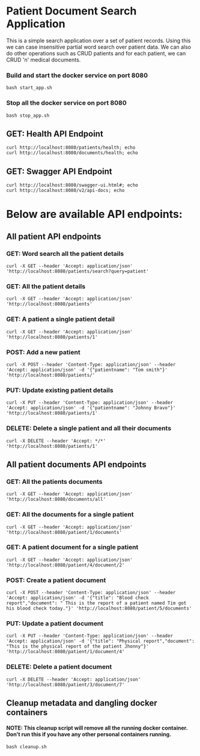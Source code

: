 # Patient Document Search Application
This is a simple search application over a set of patient records. Using this we can case insensitive partial word search over patient data. We can also do other operations such as CRUD patients and for each patient, we can CRUD 'n' medical documents.

### Build and start the docker service on port 8080
```
bash start_app.sh
```

### Stop all the docker service on port 8080
```
bash stop_app.sh
```

## GET: Health API Endpoint
```
curl http://localhost:8080/patients/health; echo
curl http://localhost:8080/documents/health; echo
```

## GET: Swagger API Endpoint
```
curl http://localhost:8080/swagger-ui.html#; echo
curl http://localhost:8080/v2/api-docs; echo
```
# Below are available API endpoints:
## All patient API endpoints

### GET: Word search all the patient details
```
curl -X GET --header 'Accept: application/json' 'http://localhost:8080/patients/search?query=patient'
```

### GET: All the patient details
```
curl -X GET --header 'Accept: application/json' 'http://localhost:8080/patients'
```

### GET: A patient a single patient detail
```
curl -X GET --header 'Accept: application/json' 'http://localhost:8080/patients/1'
```

### POST: Add a new patient
```
curl -X POST --header 'Content-Type: application/json' --header 'Accept: application/json' -d '{"patientname": "Tom smith"}' 'http://localhost:8080/patients/'
```

### PUT: Update existing patient details
```
curl -X PUT --header 'Content-Type: application/json' --header 'Accept: application/json' -d '{"patientname": "Johnny Bravo"}' 'http://localhost:8080/patients/1'
```

### DELETE: Delete a single patient and all their documents
```
curl -X DELETE --header 'Accept: */*' 'http://localhost:8080/patients/1'
```

## All patient documents API endpoints
### GET: All the patients documents

```
curl -X GET --header 'Accept: application/json' 'http://localhost:8080/documents/all'
```

### GET: All the documents for a single patient
```
curl -X GET --header 'Accept: application/json' 'http://localhost:8080/patient/1/documents'
```

### GET: A patient document for a single patient
```
curl -X GET --header 'Accept: application/json' 'http://localhost:8080/patient/4/document/2'
```

### POST: Create a patient document
```
curl -X POST --header 'Content-Type: application/json' --header 'Accept: application/json' -d '{"title": "Blood check report","document": " This is the report of a patient named Tim got his blood check today."}' 'http://localhost:8080/patient/5/documents'
```

### PUT: Update a patient document
```
curl -X PUT --header 'Content-Type: application/json' --header 'Accept: application/json' -d '{"title": "Physical report","document": "This is the physical report of the patient Jhonny"}' 'http://localhost:8080/patient/1/document/4'
```

### DELETE: Delete a patient document
```
curl -X DELETE --header 'Accept: application/json' 'http://localhost:8080/patient/3/document/7'
```

## Cleanup metadata and dangling docker containers
#### NOTE: This cleanup script will remove all the running docker container. Don't run this if you have any other personal containers running.
```
bash cleanup.sh
```
